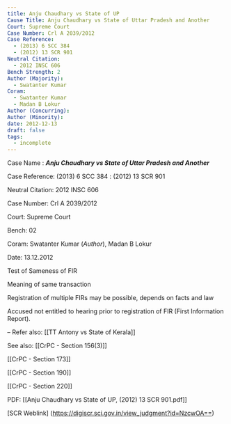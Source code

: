 ```yaml
---
title: Anju Chaudhary vs State of UP
Cause Title: Anju Chaudhary vs State of Uttar Pradesh and Another
Court: Supreme Court
Case Number: Crl A 2039/2012
Case Reference:
  - (2013) 6 SCC 384
  - (2012) 13 SCR 901
Neutral Citation:
  - 2012 INSC 606
Bench Strength: 2
Author (Majority):
  - Swatanter Kumar
Coram:
  - Swatanter Kumar
  - Madan B Lokur
Author (Concurring): 
Author (Minority): 
date: 2012-12-13
draft: false
tags:
  - incomplete
---
```

Case Name : ***Anju Chaudhary vs State of Uttar Pradesh and Another***

Case Reference: (2013) 6 SCC 384 :  (2012) 13 SCR 901

Neutral Citation: 2012 INSC 606

Case Number: Crl A 2039/2012

Court: Supreme Court

Bench: 02

Coram: Swatanter Kumar (*Author*), Madan B Lokur

Date: 13.12.2012

Test of Sameness of FIR 

Meaning of same transaction

Registration of multiple FIRs may be possible, depends on facts and law

Accused not entitled to hearing prior to registration of FIR (First Information Report).

–
Refer also:
[[TT Antony vs State of Kerala]]

See also:
[[CrPC - Section 156(3)]]

[[CrPC - Section 173]]

[[CrPC - Section 190]]

[[CrPC - Section 220]] 

PDF:
[[Anju Chaudhary vs State of UP, (2012) 13 SCR 901.pdf]]

[SCR Weblink] (https://digiscr.sci.gov.in/view_judgment?id=NzcwOA==)